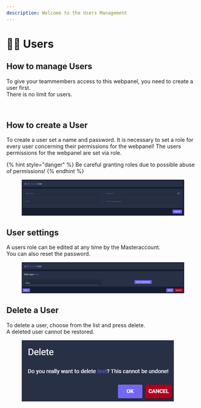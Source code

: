 ```yaml
---
description: Welcome to the Users Management
---
```


# 🧑🎄 Users

## How to manage Users

To give your teammembers access to this webpanel, you need to create a user first.\
There is no limit for users.&#x20;

<figure><img src="../.gitbook/assets/userübersicht.PNG" alt=""><figcaption></figcaption></figure>

## How to create a User

To create a user set a name and password. It is necessary to set a role for every user concerning their permissions for the webpanel! The users permissions for the webpanel are set via role.&#x20;

{% hint style="danger" %}
Be careful granting roles due to possible abuse of permissions!
{% endhint %}

<figure><img src="../.gitbook/assets/Screenshot 2022-12-06 013914.png" alt=""><figcaption></figcaption></figure>

## User settings

A users role can be edited at any time by the Masteraccount. \
You can also reset the password.&#x20;

<figure><img src="../.gitbook/assets/manageuser.PNG" alt=""><figcaption></figcaption></figure>

## Delete a User

To delete a user, choose from the list and press delete. \
A deleted user cannot be restored.

<figure><img src="../.gitbook/assets/deleteuser (1).PNG" alt=""><figcaption></figcaption></figure>

